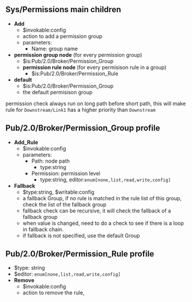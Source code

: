 ## Sys/Permissions main children
* **Add**
  * $invokable:config
  * action to add a permission group
  * parameters:
    * Name: group name
* **permission group node** (for every permission group)
  * $is:Pub/2.0/Broker/Permission_Group 
  * **permission rule node** (for every permisison rule in a group)
    * $is:Pub/2.0/Broker/Permission_Rule 
* **default**
  * $is:Pub/2.0/Broker/Permission_Group
  * the default permisison group

permission check always run on long path before short path, this will make rule for `Downstream/Link1` has a higher priority than `Downstream`

## Pub/2.0/Broker/Permission_Group profile
* **Add_Rule**
  * $invokable:config
  * parameters:
    * Path: node path
      * type:string
    * Permission: permission level
      * type:string, editor:`enum[none,list,read,write,config]`
* **Fallback**
  * $type:string, $writable:config
  * a fallback Group, if no rule is matched in the rule list of this group, check the list of the fallback group
  * fallback check can be recursive, it will check the fallback of a fallback group
  * when value is changed, need to do a check to see if there is a loop in fallback chain.
  * if fallback is not specified, use the default Group


## Pub/2.0/Broker/Permission_Rule profile
* $type: string
* $editor: `enum[none,list,read,write,config]`
* **Remove**
  * $invokable:config
  * action to remove the rule, 
